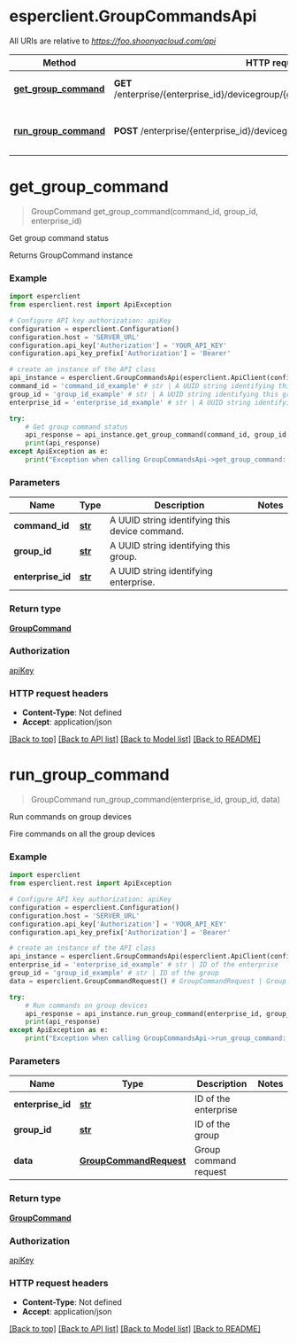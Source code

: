 # esperclient.GroupCommandsApi

All URIs are relative to *https://foo.shoonyacloud.com/api*

Method | HTTP request | Description
------------- | ------------- | -------------
[**get_group_command**](GroupCommandsApi.md#get_group_command) | **GET** /enterprise/{enterprise_id}/devicegroup/{group_id}/command/{command_id}/ | Get group command status
[**run_group_command**](GroupCommandsApi.md#run_group_command) | **POST** /enterprise/{enterprise_id}/devicegroup/{group_id}/command/ | Run commands on group devices


# **get_group_command**
> GroupCommand get_group_command(command_id, group_id, enterprise_id)

Get group command status

Returns GroupCommand instance

### Example
```python
import esperclient
from esperclient.rest import ApiException

# Configure API key authorization: apiKey
configuration = esperclient.Configuration()
configuration.host = 'SERVER_URL'
configuration.api_key['Authorization'] = 'YOUR_API_KEY'
configuration.api_key_prefix['Authorization'] = 'Bearer'

# create an instance of the API class
api_instance = esperclient.GroupCommandsApi(esperclient.ApiClient(configuration))
command_id = 'command_id_example' # str | A UUID string identifying this device command.
group_id = 'group_id_example' # str | A UUID string identifying this group.
enterprise_id = 'enterprise_id_example' # str | A UUID string identifying enterprise.

try:
    # Get group command status
    api_response = api_instance.get_group_command(command_id, group_id, enterprise_id)
    print(api_response)
except ApiException as e:
    print("Exception when calling GroupCommandsApi->get_group_command: %s\n" % e)
```

### Parameters

Name | Type | Description  | Notes
------------- | ------------- | ------------- | -------------
 **command_id** | [**str**](.md)| A UUID string identifying this device command. | 
 **group_id** | [**str**](.md)| A UUID string identifying this group. | 
 **enterprise_id** | [**str**](.md)| A UUID string identifying enterprise. | 

### Return type

[**GroupCommand**](GroupCommand.md)

### Authorization

[apiKey](../README.md#apiKey)

### HTTP request headers

 - **Content-Type**: Not defined
 - **Accept**: application/json

[[Back to top]](#) [[Back to API list]](../README.md#documentation-for-api-endpoints) [[Back to Model list]](../README.md#documentation-for-models) [[Back to README]](../README.md)

# **run_group_command**
> GroupCommand run_group_command(enterprise_id, group_id, data)

Run commands on group devices

Fire commands on all the group devices

### Example
```python
import esperclient
from esperclient.rest import ApiException

# Configure API key authorization: apiKey
configuration = esperclient.Configuration()
configuration.host = 'SERVER_URL'
configuration.api_key['Authorization'] = 'YOUR_API_KEY'
configuration.api_key_prefix['Authorization'] = 'Bearer'

# create an instance of the API class
api_instance = esperclient.GroupCommandsApi(esperclient.ApiClient(configuration))
enterprise_id = 'enterprise_id_example' # str | ID of the enterprise
group_id = 'group_id_example' # str | ID of the group
data = esperclient.GroupCommandRequest() # GroupCommandRequest | Group command request

try:
    # Run commands on group devices
    api_response = api_instance.run_group_command(enterprise_id, group_id, data)
    print(api_response)
except ApiException as e:
    print("Exception when calling GroupCommandsApi->run_group_command: %s\n" % e)
```

### Parameters

Name | Type | Description  | Notes
------------- | ------------- | ------------- | -------------
 **enterprise_id** | [**str**](.md)| ID of the enterprise | 
 **group_id** | [**str**](.md)| ID of the group | 
 **data** | [**GroupCommandRequest**](GroupCommandRequest.md)| Group command request | 

### Return type

[**GroupCommand**](GroupCommand.md)

### Authorization

[apiKey](../README.md#apiKey)

### HTTP request headers

 - **Content-Type**: Not defined
 - **Accept**: application/json

[[Back to top]](#) [[Back to API list]](../README.md#documentation-for-api-endpoints) [[Back to Model list]](../README.md#documentation-for-models) [[Back to README]](../README.md)

